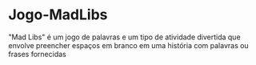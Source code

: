 # Jogo-MadLibs
"Mad Libs" é um jogo de palavras e um tipo de atividade divertida que envolve preencher espaços em branco em uma história com palavras ou frases fornecidas 
